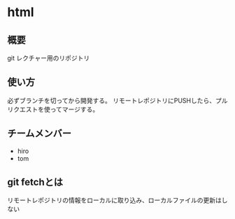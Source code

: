 # html

## 概要
git レクチャー用のリポジトリ

## 使い方
必ずブランチを切ってから開発する。
リモートレポジトリにPUSHしたら、プルリクエストを使ってマージする。

## チームメンバー
* hiro
* tom

## git fetchとは
リモートレポジトリの情報をローカルに取り込み、ローカルファイルの更新はしない
